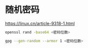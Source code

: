 # 随机密码

<https://linux.cn/article-9318-1.html>

```bash
openssl rand -base64 <密码位数>
```

```bash
gpg --gen-random --armor 1 <密码位数>
```
